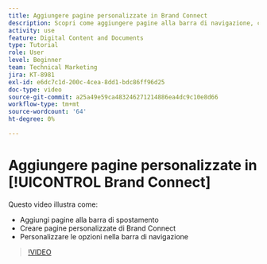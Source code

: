 ```yaml
---
title: Aggiungere pagine personalizzate in Brand Connect
description: Scopri come aggiungere pagine alla barra di navigazione, creare pagine personalizzate e personalizzare le opzioni nella barra di navigazione di Brand Connect per [!UICONTROL DAM WORKFRONT].
activity: use
feature: Digital Content and Documents
type: Tutorial
role: User
level: Beginner
team: Technical Marketing
jira: KT-8981
exl-id: e6dc7c1d-200c-4cea-8dd1-bdc86ff96d25
doc-type: video
source-git-commit: a25a49e59ca483246271214886ea4dc9c10e8d66
workflow-type: tm+mt
source-wordcount: '64'
ht-degree: 0%

---
```


# Aggiungere pagine personalizzate in [!UICONTROL Brand Connect]

Questo video illustra come:

* Aggiungi pagine alla barra di spostamento
* Creare pagine personalizzate di Brand Connect
* Personalizzare le opzioni nella barra di navigazione

>[!VIDEO](https://video.tv.adobe.com/v/335243/?quality=12&learn=on)
